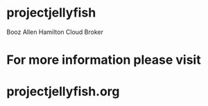 # projectjellyfish
Booz Allen Hamilton Cloud Broker

# For more information please visit
# projectjellyfish.org
